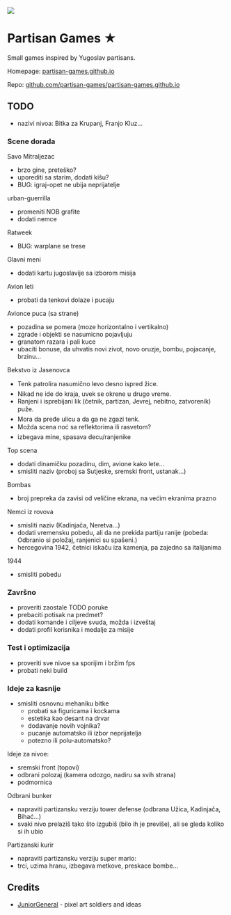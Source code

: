 ![](screen.png)

# Partisan Games ★

Small games inspired by Yugoslav partisans.

Homepage: [partisan-games.github.io](https://partisan-games.github.io/)

Repo: [github.com/partisan-games/partisan-games.github.io](https://github.com/partisan-games/partisan-games.github.io)

## TODO

- nazivi nivoa: Bitka za Krupanj, Franjo Kluz...

### Scene dorada

Savo Mitraljezac 
- brzo gine, preteško?
- uporediti sa starim, dodati kišu?
- BUG: igraj-opet ne ubija neprijatelje

urban-guerrilla 
- promeniti NOB grafite
- dodati nemce

 Ratweek 
- BUG: warplane se trese

Glavni meni
- dodati kartu jugoslavije sa izborom misija

Avion leti
- probati da tenkovi dolaze i pucaju

Avionce puca (sa strane)
- pozadina se pomera (moze horizontalno i vertikalno)
- zgrade i objekti se nasumicno pojavljuju
- granatom razara i pali kuce
- ubaciti bonuse, da uhvatis novi zivot, novo oruzje, bombu, pojacanje, brzinu...

Bekstvo iz Jasenovca

- Tenk patrolira nasumično levo desno ispred žice.
- Nikad ne ide do kraja, uvek se okrene u drugo vreme.
- Ranjeni i isprebijani lik (četnik, partizan, Jevrej, nebitno, zatvorenik) puže.
- Mora da pređe ulicu a da ga ne zgazi tenk.
- Možda scena noć sa reflektorima ili rasvetom?
- izbegava mine, spasava decu/ranjenike

Top scena
- dodati dinamičku pozadinu, dim, avione kako lete...
- smisliti naziv (proboj sa Sutjeske, sremski front, ustanak...)

Bombas 
- broj prepreka da zavisi od veličine ekrana, na većim ekranima prazno

Nemci iz rovova 
- smisliti naziv (Kadinjača, Neretva...)
- dodati vremensku pobedu, ali da ne prekida partiju ranije (pobeda: Odbranio si položaj, ranjenici su spašeni.)
- hercegovina 1942, četnici iskaču iza kamenja, pa zajedno sa italijanima

1944
- smisliti pobedu

### Završno

- proveriti zaostale TODO poruke
- prebaciti potisak na predmet?
- dodati komande i ciljeve svuda, možda i izveštaj
- dodati profil korisnika i medalje za misije

### Test i optimizacija
- proveriti sve nivoe sa sporijim i bržim fps
- probati neki build

### Ideje za kasnije

- smisliti osnovnu mehaniku bitke
    - probati sa figuricama i kockama
    - estetika kao desant na drvar
    - dodavanje novih vojnika?
    - pucanje automatsko ili izbor neprijatelja
    - potezno ili polu-automatsko?

Ideje za nivoe:

- sremski front (topovi)
- odbrani polozaj (kamera odozgo, nadiru sa svih strana)
- podmornica

Odbrani bunker
- napraviti partizansku verziju tower defense (odbrana Užica, Kadinjača, Bihać...)
- svaki nivo prelaziš tako što izgubiš (bilo ih je previše), ali se gleda koliko si ih ubio

Partizanski kurir
- napraviti partizansku verziju super mario:
- trci, uzima hranu, izbegava metkove, preskace bombe...

## Credits

- [JuniorGeneral](https://www.juniorgeneral.org/) - pixel art soldiers and ideas 

